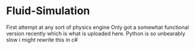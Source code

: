 # Fluid-Simulation
First attempt at any sort of physics engine
Only got a somewhat functional version recently which is what is uploaded here.
Python is so unbearably slow i might rewrite this in c#
